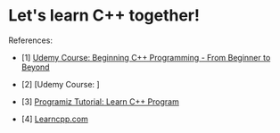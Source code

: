 # Let's learn C++ together!

References:

- [1] [Udemy Course: Beginning C++ Programming - From Beginner to Beyond](https://www.udemy.com/course/beginning-c-plus-plus-programming/)

- [2] [Udemy Course: ]

- [3] [Programiz Tutorial: Learn C++ Program](https://www.programiz.com/cpp-programming)

- [4] [Learncpp.com](learncpp.com)



